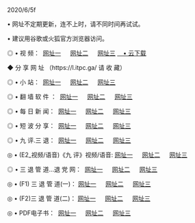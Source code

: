 <p>2020/6/5f
<p>• 网址不定期更新，连不上时，请不同时间再试试。
<p>• 建议用谷歌或火狐官方浏览器访问。
<p>◎ • 视 频： 
<a href="http://hzh.lexmarktr.com/" target="_blank">网址一</a> 　 
<a href="http://hse.lexmarktr.com/" target="_blank">网址二</a> 　 
<a href="http://hxd.lexmarktr.com/b.html" target="_blank">网址三</a>
<a href="https://yadi.sk/d/d0sUeAOpal3njw" target="_wblank">　• 云下载 </a></p>
<p>◆ 分 享 网 址 （https://l.itpc.ga/ 请 收 藏） </p>

<p>◎ • 小 站：  
<a href="http://hzh.lexmarktr.com/f.html" target="_blank">网址一</a> 　 
<a href="http://hse.lexmarktr.com/h.html" target="_blank">网址二</a> 　 
<a href="http://hxd.lexmarktr.com/k/" target="_blank">网址三</a></p>
<p>◎ • 翻 墙 软 件 ：  
<a href="http://hzh.lexmarktr.com/ff/" target="_blank">网址一</a> 　 
<a href="http://hse.lexmarktr.com/s/read/a1_nd.html" target="_blank">网址二</a> 　 
<a href="http://hxd.lexmarktr.com/ff/index.html" target="_blank">网址三</a></p>
<p>◎ • 每 日 新 闻：  
<a href="http://hzh.lexmarktr.com/day/" target="_blank">网址一</a> 　 
<a href="http://hse.lexmarktr.com/day/" target="_blank">网址二</a> 　 
<a href="http://hxd.lexmarktr.com/day/index.html" target="_blank">网址三</a></p>
<p>◎ • 短 波 分 享：  
<a href="http://hzh.lexmarktr.com/h/" target="_blank">网址一</a> 　 
<a href="http://hse.lexmarktr.com/h/" target="_blank">网址二</a> 　 
<a href="http://hxd.lexmarktr.com/h/index.html" target="_blank">网址三</a></p>
<p>◎ • 九 评.三 退：  
<a href="http://hzh.lexmarktr.com/t/" target="_blank">网址一</a> 　 
<a href="http://hse.lexmarktr.com/v2/index.html" target="_blank">网址二</a> 　 
<a href="http://hxd.lexmarktr.com/tt/index.html" target="_blank">网址三</a> 　</p>
<p>◎ • (E2_视频/语音)《九 评》视频/语音: 
<a href="http://hzh.lexmarktr.com/7738.html" target="_blank">网址一</a> 　 
<a href="http://hse.lexmarktr.com/7614.html" target="_blank">网址二</a> 　 
<a href="http://hxd.lexmarktr.com/7633.html" target="_blank">网址三</a></p>
<p>◎ • 三 退 管 道...退 党 网：  
<a href="http://hzh.lexmarktr.com/go/td1.html" target="_blank">网址一</a> 　 
<a href="http://hse.lexmarktr.com/go/td2.html" target="_blank">网址二</a> 　 
<a href="http://hxd.lexmarktr.com/go/td3.html" target="_blank">网址三</a></p>
<p>◎ • (F1) 三 退 管 道(一)： 
<a href="http://hzh.lexmarktr.com/dd/" target="_blank">网址一</a> 　 
<a href="http://hse.lexmarktr.com/s/read/a1_tdx.html" target="_blank">网址二</a> 　 
<a href="http://hxd.lexmarktr.com/dd/" target="_blank">网址三</a></p>
<p>◎ • (F2)三 退 管 道(二)： 
<a href="http://hxd.lexmarktr.com/d/" target="_blank">网址一</a> 　 
<a href="http://hzh.lexmarktr.com/d/index.html" target="_blank">网址二</a> 　 
<a href="http://hse.lexmarktr.com/d/" target="_blank">网址三</a></p>
<p>◎ • PDF电子书：  
<a href="http://hzh.lexmarktr.com/p/" target="_blank">网址一</a> 　 
<a href="http://hse.lexmarktr.com/p/index.html" target="_blank">网址二</a> 　 
<a href="http://hxd.lexmarktr.com/p/" target="_blank">网址三</a></p>
